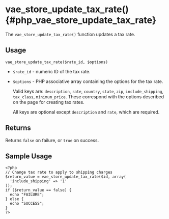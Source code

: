 # vae\_store\_update\_tax\_rate() {#php_vae_store_update_tax_rate}

The `vae_store_update_tax_rate()` function updates a tax rate.

## Usage

`vae_store_update_tax_rate($rate_id, $options)`

-   `$rate_id` - numeric ID of the tax rate.

-   `$options` - PHP associative array containing the options for the
    tax rate.

    Valid keys are: `description`, `rate`, `country`, `state`, `zip`,
    `include_shipping`, `tax_class`, `minimum_price`. These correspond
    with the options described on the page for creating tax rates.

    All keys are optional except `description` and `rate`, which
    are required.

## Returns

Returns `false` on failure, or `true` on success.

## Sample Usage

    <?php
    // Change tax rate to apply to shipping charges
    $return_value = vae_store_update_tax_rate($id, array(
      'include_shipping' => '1'
    ));
    if ($return_value == false) {
      echo "FAILURE";
    } else {
      echo "SUCCESS";
    }
    ?>
